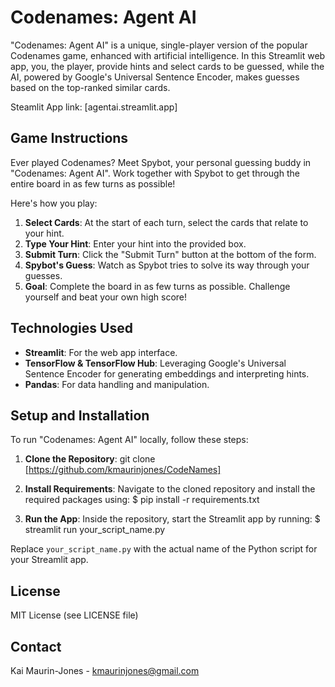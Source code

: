 # Codenames: Agent AI

"Codenames: Agent AI" is a unique, single-player version of the popular Codenames game, enhanced with artificial intelligence. In this Streamlit web app, you, the player, provide hints and select cards to be guessed, while the AI, powered by Google's Universal Sentence Encoder, makes guesses based on the top-ranked similar cards.

Steamlit App link: [agentai.streamlit.app]

## Game Instructions

Ever played Codenames? Meet Spybot, your personal guessing buddy in "Codenames: Agent AI". Work together with Spybot to get through the entire board in as few turns as possible!

Here's how you play:

1. **Select Cards**: At the start of each turn, select the cards that relate to your hint.
2. **Type Your Hint**: Enter your hint into the provided box.
3. **Submit Turn**: Click the "Submit Turn" button at the bottom of the form.
4. **Spybot's Guess**: Watch as Spybot tries to solve its way through your guesses.
5. **Goal**: Complete the board in as few turns as possible. Challenge yourself and beat your own high score!

## Technologies Used

- **Streamlit**: For the web app interface.
- **TensorFlow & TensorFlow Hub**: Leveraging Google's Universal Sentence Encoder for generating embeddings and interpreting hints.
- **Pandas**: For data handling and manipulation.

## Setup and Installation

To run "Codenames: Agent AI" locally, follow these steps:

1. **Clone the Repository**:
git clone [https://github.com/kmaurinjones/CodeNames]


2. **Install Requirements**:
Navigate to the cloned repository and install the required packages using:
$ pip install -r requirements.txt


3. **Run the App**:
Inside the repository, start the Streamlit app by running:
$ streamlit run your_script_name.py


Replace `your_script_name.py` with the actual name of the Python script for your Streamlit app.

## License

MIT License (see LICENSE file)

## Contact

Kai Maurin-Jones - kmaurinjones@gmail.com
